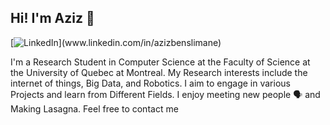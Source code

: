 ## Hi! I'm Aziz 👋

[![LinkedIn](https://img.shields.io/badge/LinkedIn-blue?style=flat&logo=Linkedin&logoColor=white&link=[www.linkedin.com/in/azizbenslimane](https://www.linkedin.com/in/azizbenslimane/?locale=en_US))](www.linkedin.com/in/azizbenslimane) 

I'm a Research Student in Computer Science at the Faculty of Science at the University of Quebec at Montreal. 
My Research interests include the internet of things, Big Data, and Robotics. I aim to engage in various Projects and learn from Different Fields.
I enjoy meeting new people 🗣️ and Making Lasagna. Feel free to contact me
